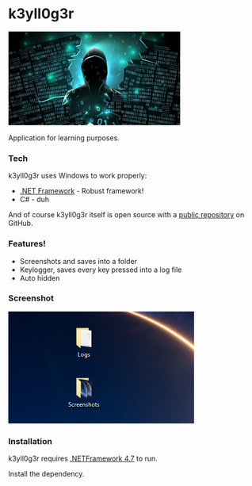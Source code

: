 ﻿# k3yll0g3r

![front_img](https://github.com/wbail/k3yll0g3r/blob/master/front_img.jpg?raw=true)

Application for learning purposes.

### Tech

k3yll0g3r uses Windows to work properly:

* [.NET Framework](https://dotnet.microsoft.com/download/dotnet-framework/net472) - Robust framework!
* C# - duh

And of course k3yll0g3r itself is open source with a [public repository](https://github.com/wbail/k3yll0g3r) on GitHub.

### Features!
  
  - Screenshots and saves into a folder
  - Keylogger, saves every key pressed into a log file
  - Auto hidden

### Screenshot

![front_screenshot](https://github.com/wbail/k3yll0g3r/blob/master/screenshot.png?raw=true)

### Installation

k3yll0g3r requires [.NETFramework 4.7](https://dotnet.microsoft.com/download/dotnet-framework/net472) to run.

Install the dependency.
